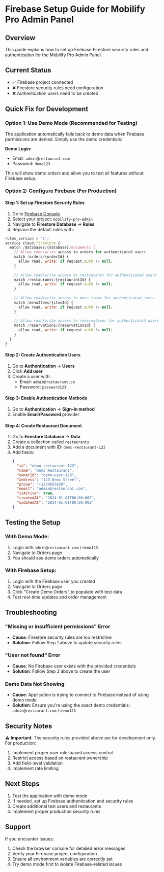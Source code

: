 # Firebase Setup Guide for Mobilify Pro Admin Panel

## Overview
This guide explains how to set up Firebase Firestore security rules and authentication for the Mobilify Pro Admin Panel.

## Current Status
- ✅ Firebase project connected
- ❌ Firestore security rules need configuration
- ❌ Authentication users need to be created

## Quick Fix for Development

### Option 1: Use Demo Mode (Recommended for Testing)
The application automatically falls back to demo data when Firebase permissions are denied. Simply use the demo credentials:

**Demo Login:**
- Email: `admin@restaurant.com`
- Password: `demo123`

This will show demo orders and allow you to test all features without Firebase setup.

### Option 2: Configure Firebase (For Production)

#### Step 1: Set up Firestore Security Rules
1. Go to [Firebase Console](https://console.firebase.google.com/)
2. Select your project: `mobilify-pro-admin`
3. Navigate to **Firestore Database** → **Rules**
4. Replace the default rules with:

```javascript
rules_version = '2';
service cloud.firestore {
  match /databases/{database}/documents {
    // Allow read/write access to orders for authenticated users
    match /orders/{orderId} {
      allow read, write: if request.auth != null;
    }
    
    // Allow read/write access to restaurants for authenticated users
    match /restaurants/{restaurantId} {
      allow read, write: if request.auth != null;
    }
    
    // Allow read/write access to menu items for authenticated users
    match /menuItems/{itemId} {
      allow read, write: if request.auth != null;
    }
    
    // Allow read/write access to reservations for authenticated users
    match /reservations/{reservationId} {
      allow read, write: if request.auth != null;
    }
  }
}
```

#### Step 2: Create Authentication Users
1. Go to **Authentication** → **Users**
2. Click **Add user**
3. Create a user with:
   - Email: `admin@restaurant.co`
   - Password: `password123`

#### Step 3: Enable Authentication Methods
1. Go to **Authentication** → **Sign-in method**
2. Enable **Email/Password** provider

#### Step 4: Create Restaurant Document
1. Go to **Firestore Database** → **Data**
2. Create a collection called `restaurants`
3. Add a document with ID: `demo-restaurant-123`
4. Add fields:
   ```json
   {
     "id": "demo-restaurant-123",
     "name": "Demo Restaurant",
     "ownerId": "demo-user-123",
     "address": "123 Demo Street",
     "phone": "+1234567890",
     "email": "admin@restaurant.com",
     "isActive": true,
     "createdAt": "2024-01-01T00:00:00Z",
     "updatedAt": "2024-01-01T00:00:00Z"
   }
   ```

## Testing the Setup

### With Demo Mode:
1. Login with `admin@restaurant.com` / `demo123`
2. Navigate to Orders page
3. You should see demo orders automatically

### With Firebase Setup:
1. Login with the Firebase user you created
2. Navigate to Orders page
3. Click "Create Demo Orders" to populate with test data
4. Test real-time updates and order management

## Troubleshooting

### "Missing or insufficient permissions" Error
- **Cause**: Firestore security rules are too restrictive
- **Solution**: Follow Step 1 above to update security rules

### "User not found" Error
- **Cause**: No Firebase user exists with the provided credentials
- **Solution**: Follow Step 2 above to create the user

### Demo Data Not Showing
- **Cause**: Application is trying to connect to Firebase instead of using demo mode
- **Solution**: Ensure you're using the exact demo credentials: `admin@restaurant.com` / `demo123`

## Security Notes

⚠️ **Important**: The security rules provided above are for development only. For production:

1. Implement proper user role-based access control
2. Restrict access based on restaurant ownership
3. Add field-level validation
4. Implement rate limiting

## Next Steps

1. Test the application with demo mode
2. If needed, set up Firebase authentication and security rules
3. Create additional test users and restaurants
4. Implement proper production security rules

## Support

If you encounter issues:
1. Check the browser console for detailed error messages
2. Verify your Firebase project configuration
3. Ensure all environment variables are correctly set
4. Try demo mode first to isolate Firebase-related issues
